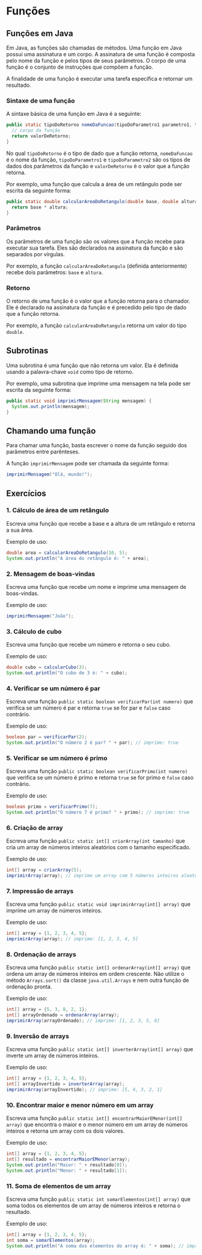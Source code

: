 # Funções

## Funções em Java

Em Java, as funções são chamadas de métodos. Uma função em Java possui uma assinatura e um corpo. A assinatura de uma função é composta pelo nome da função e pelos tipos de seus parâmetros. O corpo de uma função é o conjunto de instruções que compõem a função.

A finalidade de uma função é executar uma tarefa específica e retornar um resultado.

### Sintaxe de uma função

A sintaxe básica de uma função em Java é a seguinte:

```java
public static tipoDoRetorno nomeDaFuncao(tipoDoParametro1 parametro1, tipoDoParametro2 parametro2) {
  // corpo da função
  return valorDeRetorno;
}
```

No qual `tipoDoRetorno` é o tipo de dado que a função retorna, `nomeDaFuncao` é o nome da função, `tipoDoParametro1` e `tipoDoParametro2` são os tipos de dados dos parâmetros da função e `valorDeRetorno` é o valor que a função retorna.

Por exemplo, uma função que calcula a área de um retângulo pode ser escrita da seguinte forma:

```java
public static double calcularAreaDoRetangulo(double base, double altura) {
  return base * altura;
}
```

### Parâmetros

Os parâmetros de uma função são os valores que a função recebe para executar sua tarefa. Eles são declarados na assinatura da função e são separados por vírgulas.

Por exemplo, a função `calcularAreaDoRetangulo` (definida anteriormente) recebe dois parâmetros: `base` e `altura`.

### Retorno

O retorno de uma função é o valor que a função retorna para o chamador. Ele é declarado na assinatura da função e é precedido pelo tipo de dado que a função retorna.

Por exemplo, a função `calcularAreaDoRetangulo` retorna um valor do tipo `double`.

## Subrotinas

Uma subrotina é uma função que não retorna um valor. Ela é definida usando a palavra-chave `void` como tipo de retorno.

Por exemplo, uma subrotina que imprime uma mensagem na tela pode ser escrita da seguinte forma:

```java
public static void imprimirMensagem(String mensagem) {
  System.out.println(mensagem);
}
```

## Chamando uma função

Para chamar uma função, basta escrever o nome da função seguido dos parâmetros entre parênteses.

A função `imprimirMensagem` pode ser chamada da seguinte forma:

```java
imprimirMensagem("Olá, mundo!");
```

## Exercícios

### 1. Cálculo de área de um retângulo

Escreva uma função que recebe a base e a altura de um retângulo e retorna a sua área.

Exemplo de uso:

```java
double area = calcularAreaDoRetangulo(10, 5);
System.out.println("A área do retângulo é: " + area);
```

### 2. Mensagem de boas-vindas

Escreva uma função que recebe um nome e imprime uma mensagem de boas-vindas.

Exemplo de uso:

```java
imprimirMensagem("João");
``` 

### 3. Cálculo de cubo

Escreva uma função que recebe um número e retorna o seu cubo.

Exemplo de uso:

```java
double cubo = calcularCubo(3);
System.out.println("O cubo de 3 é: " + cubo);
```

### 4. Verificar se um número é par

Escreva uma função `public static boolean verificarPar(int numero)` que verifica se um número é par e retorna `true` se for par e `false` caso contrário.

Exemplo de uso:

```java
boolean par = verificarPar(2);
System.out.println("O número 2 é par? " + par); // imprime: true
```

### 5. Verificar se um número é primo

Escreva uma função `public static boolean verificarPrimo(int numero)` que verifica se um número é primo e retorna `true` se for primo e `false` caso contrário.

Exemplo de uso:

```java
boolean primo = verificarPrimo(7);
System.out.println("O número 7 é primo? " + primo); // imprime: true
```

### 6. Criação de array

Escreva uma função `public static int[] criarArray(int tamanho)` que cria um array de números inteiros aleatórios com o tamanho especificado.

Exemplo de uso:

```java
int[] array = criarArray(5);
imprimirArray(array); // imprime um array com 5 números inteiros aleatórios
```

### 7. Impressão de arrays

Escreva uma função `public static void imprimirArray(int[] array)` que imprime um array de números inteiros.

Exemplo de uso:

```java
int[] array = {1, 2, 3, 4, 5};
imprimirArray(array); // imprime: [1, 2, 3, 4, 5]
```

### 8. Ordenação de arrays

Escreva uma função `public static int[] ordenarArray(int[] array)` que ordena um array de números inteiros em ordem crescente. Não utilize o método `Arrays.sort()` da classe `java.util.Arrays` e nem outra função de ordenação pronta.

Exemplo de uso:

```java
int[] array = {5, 3, 8, 2, 1};
int[] arrayOrdenado = ordenarArray(array);
imprimirArray(arrayOrdenado); // imprime: [1, 2, 3, 5, 8]
```

### 9. Inversão de arrays

Escreva uma função `public static int[] inverterArray(int[] array)` que inverte um array de números inteiros.

Exemplo de uso:

```java
int[] array = {1, 2, 3, 4, 5};
int[] arrayInvertido = inverterArray(array);
imprimirArray(arrayInvertido); // imprime: [5, 4, 3, 2, 1]
```

### 10. Encontrar maior e menor número em um array

Escreva uma função `public static int[] encontrarMaiorEMenor(int[] array)` que encontra o maior e o menor número em um array de números inteiros e retorna um array com os dois valores.

Exemplo de uso:

```java
int[] array = {1, 2, 3, 4, 5};
int[] resultado = encontrarMaiorEMenor(array);
System.out.println("Maior: " + resultado[0]);
System.out.println("Menor: " + resultado[1]);
```
  
### 11. Soma de elementos de um array

Escreva uma função `public static int somarElementos(int[] array)` que soma todos os elementos de um array de números inteiros e retorna o resultado.

Exemplo de uso:

```java
int[] array = {1, 2, 3, 4, 5};
int soma = somarElementos(array);
System.out.println("A soma dos elementos do array é: " + soma); // imprime: 15
```